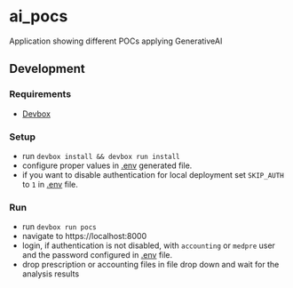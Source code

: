 # ai_pocs

Application showing different POCs applying GenerativeAI

## Development

### Requirements

* [Devbox](https://www.jetpack.io/devbox)

### Setup

* run `devbox install && devbox run install`
* configure proper values in [.env](.env) generated file.
* if you want to disable authentication for local deployment set `SKIP_AUTH` to `1` in [.env](.env) file.

### Run

* run `devbox run pocs`
* navigate to https://localhost:8000
* login, if authentication is not disabled, with `accounting` or `medpre` user and the password configured in [.env](.env) file.
* drop prescription or accounting files in file drop down and wait for the analysis results
